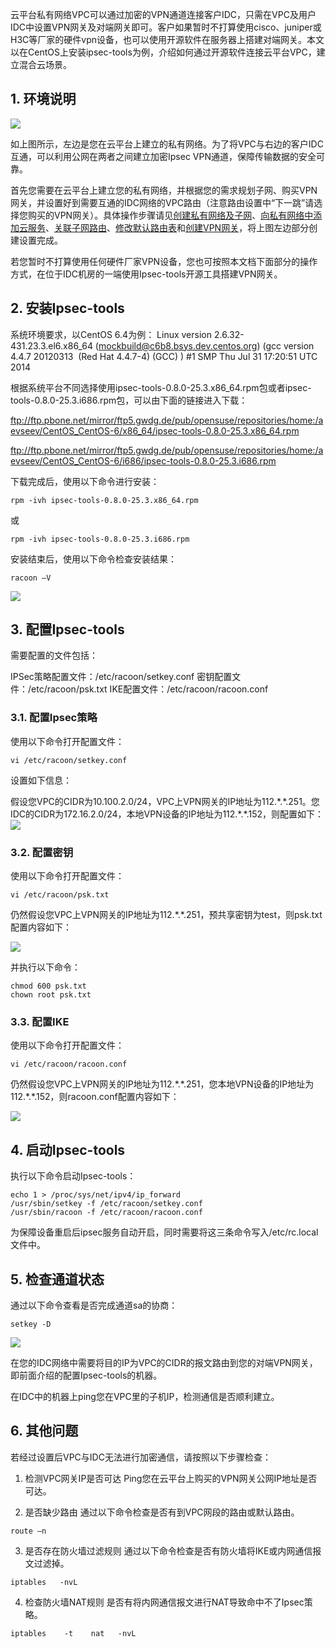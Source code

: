 云平台私有网络VPC可以通过加密的VPN通道连接客户IDC，只需在VPC及用户IDC中设置VPN网关及对端网关即可。客户如果暂时不打算使用cisco、juniper或H3C等厂家的硬件vpn设备，也可以使用开源软件在服务器上搭建对端网关。本文以在CentOS上安装ipsec-tools为例，介绍如何通过开源软件连接云平台VPC，建立混合云场景。

## 1. 环境说明
![](https://mccdn.qcloud.com/img56c6836ccfc95.png)

如上图所示，左边是您在云平台上建立的私有网络。为了将VPC与右边的客户IDC互通，可以利用公网在两者之间建立加密Ipsec VPN通道，保障传输数据的安全可靠。

首先您需要在云平台上建立您的私有网络，并根据您的需求规划子网、购买VPN网关，并设置好到需要互通的IDC网络的VPC路由（注意路由设置中“下一跳”请选择您购买的VPN网关）。具体操作步骤请见[创建私有网络及子网](http://tce.fsphere.cn/doc/product/215/%E5%88%9B%E5%BB%BA%E7%A7%81%E6%9C%89%E7%BD%91%E7%BB%9C%E5%8F%8A%E5%AD%90%E7%BD%91)、[向私有网络中添加云服务](http://tce.fsphere.cn/doc/product/215/%E5%90%91%E7%A7%81%E6%9C%89%E7%BD%91%E7%BB%9C%E4%B8%AD%E6%B7%BB%E5%8A%A0%E4%BA%91%E6%9C%8D%E5%8A%A1)、[关联子网路由](http://tce.fsphere.cn/doc/product/215/%E5%85%B3%E8%81%94%E5%AD%90%E7%BD%91%E8%B7%AF%E7%94%B1)、[修改默认路由表](http://tce.fsphere.cn/doc/product/215/%E4%BF%AE%E6%94%B9%E9%BB%98%E8%AE%A4%E8%B7%AF%E7%94%B1%E8%A1%A8)和[创建VPN网关](http://tce.fsphere.cn/doc/product/215/%E5%88%9B%E5%BB%BAVPN%E7%BD%91%E5%85%B3)，将上图左边部分创建设置完成。


若您暂时不打算使用任何硬件厂家VPN设备，您也可按照本文档下面部分的操作方式，在位于IDC机房的一端使用Ipsec-tools开源工具搭建VPN网关。

## 2. 安装Ipsec-tools
系统环境要求，以CentOS 6.4为例：
Linux version 2.6.32-431.23.3.el6.x86_64
(mockbuild@c6b8.bsys.dev.centos.org) (gcc version 4.4.7 20120313 
(Red Hat 4.4.7-4) (GCC) ) #1 SMP Thu Jul 31 17:20:51 UTC 2014

根据系统平台不同选择使用ipsec-tools-0.8.0-25.3.x86_64.rpm包或者ipsec-tools-0.8.0-25.3.i686.rpm包，可以由下面的链接进入下载：

ftp://ftp.pbone.net/mirror/ftp5.gwdg.de/pub/opensuse/repositories/home:/aevseev/CentOS_CentOS-6/x86_64/ipsec-tools-0.8.0-25.3.x86_64.rpm

ftp://ftp.pbone.net/mirror/ftp5.gwdg.de/pub/opensuse/repositories/home:/aevseev/CentOS_CentOS-6/i686/ipsec-tools-0.8.0-25.3.i686.rpm

下载完成后，使用以下命令进行安装：

```
rpm -ivh ipsec-tools-0.8.0-25.3.x86_64.rpm
```
或
```
rpm -ivh ipsec-tools-0.8.0-25.3.i686.rpm
```

安装结束后，使用以下命令检查安装结果：

```
racoon –V
```
![](https://mccdn.qcloud.com/img56c68a299aed9.png)

## 3. 配置Ipsec-tools
需要配置的文件包括：

IPSec策略配置文件：/etc/racoon/setkey.conf
密钥配置文件：/etc/racoon/psk.txt
IKE配置文件：/etc/racoon/racoon.conf

### 3.1. 配置Ipsec策略
使用以下命令打开配置文件：

```
vi /etc/racoon/setkey.conf
```

设置如下信息：

假设您VPC的CIDR为10.100.2.0/24，VPC上VPN网关的IP地址为112.\*.\*.251。您IDC的CIDR为172.16.2.0/24，本地VPN设备的IP地址为112.\*.\*.152，则配置如下：
![](https://mccdn.qcloud.com/img56c68be5ba93c.png)

### 3.2. 配置密钥
使用以下命令打开配置文件：

```
vi /etc/racoon/psk.txt
```
仍然假设您VPC上VPN网关的IP地址为112.\*.\*.251，预共享密钥为test，则psk.txt配置内容如下：

![](https://mccdn.qcloud.com/img56c68ca34b349.png)

并执行以下命令：

```
chmod 600 psk.txt   
chown root psk.txt
```

### 3.3. 配置IKE
使用以下命令打开配置文件：

```
vi /etc/racoon/racoon.conf
```

仍然假设您VPC上VPN网关的IP地址为112.\*.\*.251，您本地VPN设备的IP地址为112.\*.\*.152，则racoon.conf配置内容如下：

![](https://mccdn.qcloud.com/img56c68dc067617.png)

## 4. 启动Ipsec-tools

执行以下命令启动Ipsec-tools：

```
echo 1 > /proc/sys/net/ipv4/ip_forward
/usr/sbin/setkey -f /etc/racoon/setkey.conf
/usr/sbin/racoon -f /etc/racoon/racoon.conf
```

为保障设备重启后ipsec服务自动开启，同时需要将这三条命令写入/etc/rc.local文件中。

## 5. 检查通道状态
通过以下命令查看是否完成通道sa的协商：


```
setkey -D
```

![](https://mccdn.qcloud.com/img56c68edfa569d.png)

在您的IDC网络中需要将目的IP为VPC的CIDR的报文路由到您的对端VPN网关，即前面介绍的配置Ipsec-tools的机器。

在IDC中的机器上ping您在VPC里的子机IP，检测通信是否顺利建立。

## 6. 其他问题
若经过设置后VPC与IDC无法进行加密通信，请按照以下步骤检查：

1) 检测VPC网关IP是否可达
Ping您在云平台上购买的VPN网关公网IP地址是否可达。

2) 是否缺少路由
通过以下命令检查是否有到VPC网段的路由或默认路由。

```
route –n
```

3) 是否存在防火墙过滤规则
通过以下命令检查是否有防火墙将IKE或内网通信报文过滤掉。

```
iptables   -nvL
```

4) 检查防火墙NAT规则
是否有将内网通信报文进行NAT导致命中不了Ipsec策略。

```
iptables    -t    nat   -nvL
```

